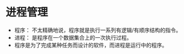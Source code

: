# 进程管理
- 程序： 不太精确地说，程序就是执行一系列有逻辑/有顺序结构的指令。
- 进程： 是程序在一个数据集合上的一次执行过程。
- 程序是为了完成某种任务而设计的软件，而进程是运行中的程序。
